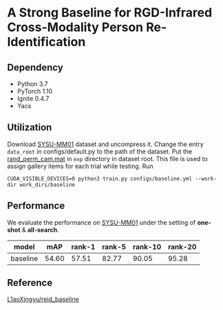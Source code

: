 # A Strong Baseline for RGD-Infrared Cross-Modality Person Re-Identification

## Dependency
* Python 3.7
* PyTorch 1.10
* Ignite 0.4.7
* Yacs

## Utilization
Download [SYSU-MM01](https://github.com/wuancong/SYSU-MM01) dataset and uncompress it.
Change the entry `data_root` in configs/default.py to the path of the dataset.
Put the [rand_perm_cam.mat](https://github.com/wuancong/SYSU-MM01/blob/master/evaluation/data_split/rand_perm_cam.mat) in `exp` directory in dataset root. This file is used to assign gallery items for each trial while testing.
Run
```shell script
CUDA_VISIBLE_DEVICES=0 python3 train.py configs/baseline.yml --work-dir work_dirs/baseline 
```

## Performance

We evaluate the performance on [SYSU-MM01](https://github.com/wuancong/SYSU-MM01) under the setting of  **one-shot** & **all-search**.

| model             | mAP | rank-1 | rank-5 | rank-10 | rank-20 |
| ----------------- | ------ | ------ | ------- | ------- | ------- |
| baseline | 54.60	| 57.51	| 82.77 |	90.05 | 95.28 |


## Reference 

[L1aoXingyu/reid_baseline](https://github.com/L1aoXingyu/reid_baseline)
